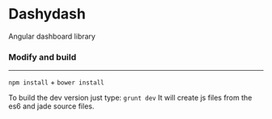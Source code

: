 # Dashydash
Angular dashboard library

### Modify and build
--------------------

`npm install` + `bower install`

To build the dev version just type: `grunt dev`
It will create js files from the es6 and jade source files.
